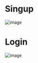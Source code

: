 # Singup

![image](http://www.plantuml.com/plantuml/png/SoWkIImgAStDuN8hoiyhISrBKT2rKt1AJCu6CQqKKdCJCt795IGM5vVd5wNWaCxBJCxEIynDvN80ye4s0000)

# Login

![image](http://www.plantuml.com/plantuml/png/SoWkIImgAStDuN8hoiyhISrBKT2rKt1AJCu6CQqKKdCJCt795IGM5vVd5wLmWOIWic2L4EciyXA5nEJarEBYa7oWD9S3K1Xe4G00)